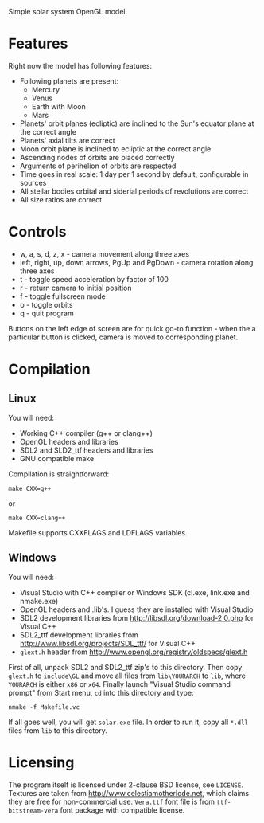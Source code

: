 Simple solar system OpenGL model.

Features
========

Right now the model has following features:

* Following planets are present:
    - Mercury
    - Venus
    - Earth with Moon
    - Mars
* Planets' orbit planes (ecliptic) are inclined to the Sun's equator plane at the correct angle
* Planets' axial tilts are correct
* Moon orbit plane is inclined to ecliptic at the correct angle
* Ascending nodes of orbits are placed correctly
* Arguments of perihelion of orbits are respected
* Time goes in real scale: 1 day per 1 second by default, configurable in sources
* All stellar bodies orbital and siderial periods of revolutions are correct
* All size ratios are correct

Controls
========

* w, a, s, d, z, x - camera movement along three axes
* left, right, up, down arrows, PgUp and PgDown - camera rotation along three axes
* t - toggle speed acceleration by factor of 100
* r - return camera to initial position
* f - toggle fullscreen mode
* o - toggle orbits
* q - quit program

Buttons on the left edge of screen are for quick go-to function - when the a particular button is clicked, camera is moved to corresponding planet.

Compilation
===========

Linux
-----

You will need:

* Working C++ compiler (g++ or clang++)
* OpenGL headers and libraries
* SDL2 and SLD2_ttf headers and libraries
* GNU compatible make

Compilation is straightforward:

    make CXX=g++

or

    make CXX=clang++

Makefile supports CXXFLAGS and LDFLAGS variables.

Windows
-------

You will need:

* Visual Studio with C++ compiler or Windows SDK (cl.exe, link.exe and nmake.exe)
* OpenGL headers and .lib's. I guess they are installed with Visual Studio
* SDL2 development libraries from <http://libsdl.org/download-2.0.php> for Visual C++
* SDL2_ttf development libraries from <http://www.libsdl.org/projects/SDL_ttf/> for Visual C++
* `glext.h` header from <http://www.opengl.org/registry/oldspecs/glext.h>

First of all, unpack SDL2 and SDL2_ttf zip's to this directory. Then copy `glext.h` to `include\GL` and move all files from `lib\YOURARCH` to `lib`, where `YOURARCH` is either `x86` or `x64`. Finally launch "Visual Studio command prompt" from Start menu, `cd` into this directory and type:

    nmake -f Makefile.vc

If all goes well, you will get `solar.exe` file. In order to run it, copy all `*.dll` files from `lib` to this directory.

Licensing
=========

The program itself is licensed under 2-clause BSD license, see `LICENSE`. Textures are taken from <http://www.celestiamotherlode.net>, which claims they are free for non-commercial use. `Vera.ttf` font file is from `ttf-bitstream-vera` font package with compatible license.
